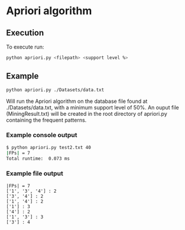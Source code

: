 # Apriori algorithm

## Execution

To execute run:

```bash
python apriori.py <filepath> <support level %>
```

## Example

```bash
python apriori.py ./Datasets/data.txt 
```

Will run the Apriori algorithm on the database file found at ./Datasets/data.txt, with a minimum support level of 50%. An ouput file (MiningResult.txt) will be created in the root directory of apriori.py containing the frequent patterns.

### Example console output

```bash
$ python apriori.py test2.txt 40
|FPs| = 7
Total runtime:  0.073 ms
```

### Example file output

```file
|FPs| = 7
['1', '3', '4'] : 2
['3', '4'] : 2
['1', '4'] : 2
['1'] : 3
['4'] : 2
['1', '3'] : 3
['3'] : 4
```
